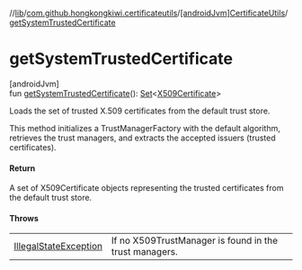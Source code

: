 //[lib](../../../index.md)/[com.github.hongkongkiwi.certificateutils](../index.md)/[[androidJvm]CertificateUtils](index.md)/[getSystemTrustedCertificate](get-system-trusted-certificate.md)

# getSystemTrustedCertificate

[androidJvm]\
fun [getSystemTrustedCertificate](get-system-trusted-certificate.md)(): [Set](https://kotlinlang.org/api/latest/jvm/stdlib/kotlin.collections/-set/index.html)&lt;[X509Certificate](https://developer.android.com/reference/kotlin/java/security/cert/X509Certificate.html)&gt;

Loads the set of trusted X.509 certificates from the default trust store.

This method initializes a TrustManagerFactory with the default algorithm, retrieves the trust managers, and extracts the accepted issuers (trusted certificates).

#### Return

A set of X509Certificate objects representing the trusted certificates from the default trust store.

#### Throws

| | |
|---|---|
| [IllegalStateException](https://kotlinlang.org/api/latest/jvm/stdlib/kotlin/-illegal-state-exception/index.html) | If no X509TrustManager is found in the trust managers. |
